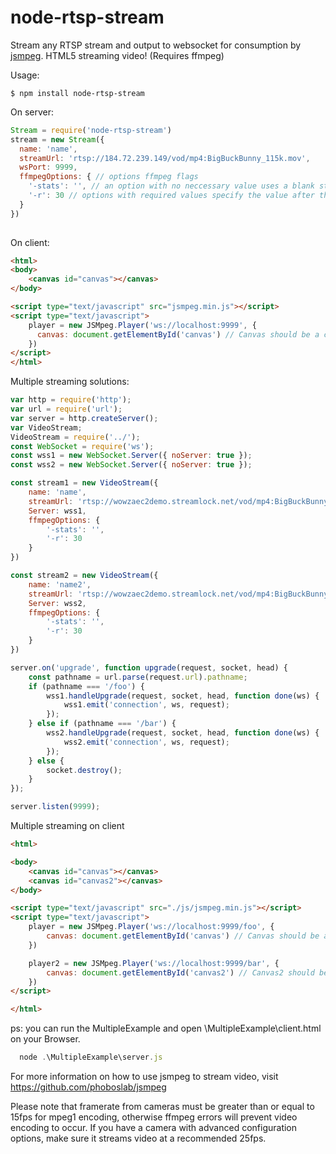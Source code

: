 node-rtsp-stream
================

Stream any RTSP stream and output to websocket for consumption by [jsmpeg](https://github.com/phoboslab/jsmpeg). HTML5 streaming video! (Requires ffmpeg)

Usage:

```
$ npm install node-rtsp-stream
```

On server:
```js
Stream = require('node-rtsp-stream')
stream = new Stream({
  name: 'name',
  streamUrl: 'rtsp://184.72.239.149/vod/mp4:BigBuckBunny_115k.mov',
  wsPort: 9999,
  ffmpegOptions: { // options ffmpeg flags
    '-stats': '', // an option with no neccessary value uses a blank string
    '-r': 30 // options with required values specify the value after the key
  }
})
    
```

On client:
```html
<html>
<body>
	<canvas id="canvas"></canvas>
</body>

<script type="text/javascript" src="jsmpeg.min.js"></script>
<script type="text/javascript">
	player = new JSMpeg.Player('ws://localhost:9999', {
	  canvas: document.getElementById('canvas') // Canvas should be a canvas DOM element
	})	
</script>
</html>
```

Multiple streaming solutions:
```js
var http = require('http');
var url = require('url');
var server = http.createServer();
var VideoStream;
VideoStream = require('../');
const WebSocket = require('ws');
const wss1 = new WebSocket.Server({ noServer: true });
const wss2 = new WebSocket.Server({ noServer: true });

const stream1 = new VideoStream({
    name: 'name',
    streamUrl: 'rtsp://wowzaec2demo.streamlock.net/vod/mp4:BigBuckBunny_115k.mov',
    Server: wss1,
    ffmpegOptions: {
        '-stats': '',
        '-r': 30
    }
})

const stream2 = new VideoStream({
    name: 'name2',
    streamUrl: 'rtsp://wowzaec2demo.streamlock.net/vod/mp4:BigBuckBunny_115k.mov',
    Server: wss2,
    ffmpegOptions: {
        '-stats': '',
        '-r': 30
    }
})

server.on('upgrade', function upgrade(request, socket, head) {
    const pathname = url.parse(request.url).pathname;
    if (pathname === '/foo') {
        wss1.handleUpgrade(request, socket, head, function done(ws) {
            wss1.emit('connection', ws, request);
        });
    } else if (pathname === '/bar') {
        wss2.handleUpgrade(request, socket, head, function done(ws) {
            wss2.emit('connection', ws, request);
        });
    } else {
        socket.destroy();
    }
});

server.listen(9999);
```

Multiple streaming on client
```html
<html>

<body>
    <canvas id="canvas"></canvas>
    <canvas id="canvas2"></canvas>
</body>

<script type="text/javascript" src="./js/jsmpeg.min.js"></script>
<script type="text/javascript">
    player = new JSMpeg.Player('ws://localhost:9999/foo', {
        canvas: document.getElementById('canvas') // Canvas should be a canvas DOM element
    })

    player2 = new JSMpeg.Player('ws://localhost:9999/bar', {
        canvas: document.getElementById('canvas2') // Canvas2 should be a canvas DOM element
    })	
</script>

</html>
```

ps: you can run the MultipleExample and open \MultipleExample\client.html on your Browser.
```js
  node .\MultipleExample\server.js 
```

For more information on how to use jsmpeg to stream video, visit https://github.com/phoboslab/jsmpeg

Please note that framerate from cameras must be greater than or equal to 15fps for mpeg1 encoding, otherwise ffmpeg errors will prevent video encoding to occur. If you have a camera with advanced configuration options, make sure it streams video at a recommended 25fps.
